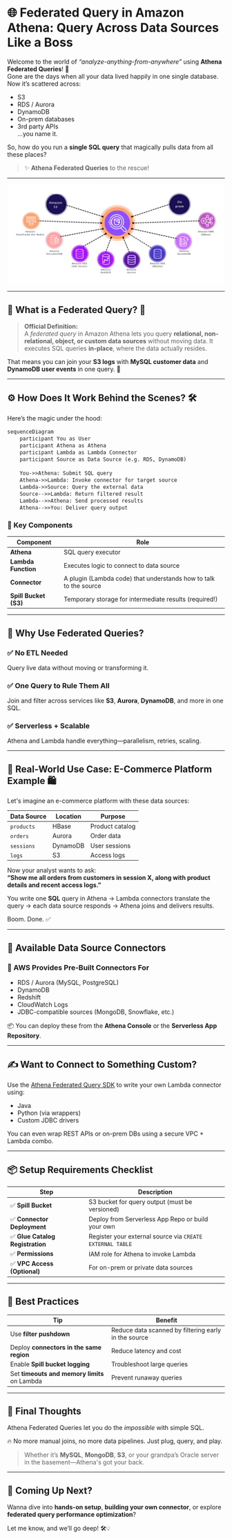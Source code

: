 # 🌐 Federated Query in Amazon Athena: Query Across Data Sources Like a Boss

Welcome to the world of _“analyze-anything-from-anywhere”_ using **Athena Federated Queries**! 🎯  
Gone are the days when all your data lived happily in one single database. Now it’s scattered across:

- S3
- RDS / Aurora
- DynamoDB
- On-prem databases
- 3rd party APIs  
  …you name it.

So, how do you run a **single SQL query** that magically pulls data from all these places?

> ✨ **Athena Federated Queries** to the rescue!

---

![athena-federated-query](images/athena-federated-query.png)

---

## 🧾 What is a Federated Query? 📖

> **Official Definition:**  
> A _federated query_ in Amazon Athena lets you query **relational, non-relational, object, or custom data sources** without moving data. It executes SQL queries **in-place**, where the data actually resides.

That means you can join your **S3 logs** with **MySQL customer data** and **DynamoDB user events** in one query. 🤯

---

## ⚙️ How Does It Work Behind the Scenes? 🛠️

Here’s the magic under the hood:

```mermaid
sequenceDiagram
    participant You as User
    participant Athena as Athena
    participant Lambda as Lambda Connector
    participant Source as Data Source (e.g. RDS, DynamoDB)

    You->>Athena: Submit SQL query
    Athena->>Lambda: Invoke connector for target source
    Lambda->>Source: Query the external data
    Source-->>Lambda: Return filtered result
    Lambda-->>Athena: Send processed results
    Athena-->>You: Deliver query output
```

### 🔌 Key Components

| Component             | Role                                                              |
| --------------------- | ----------------------------------------------------------------- |
| **Athena**            | SQL query executor                                                |
| **Lambda Function**   | Executes logic to connect to data source                          |
| **Connector**         | A plugin (Lambda code) that understands how to talk to the source |
| **Spill Bucket (S3)** | Temporary storage for intermediate results (required!)            |

---

## 🚀 Why Use Federated Queries?

### ✅ No ETL Needed

Query live data without moving or transforming it.

### ✅ One Query to Rule Them All

Join and filter across services like **S3**, **Aurora**, **DynamoDB**, and more in one SQL.

### ✅ Serverless + Scalable

Athena and Lambda handle everything—parallelism, retries, scaling.

---

## 🧪 Real-World Use Case: E-Commerce Platform Example 🛍️

Let's imagine an e-commerce platform with these data sources:

| Data Source | Location | Purpose         |
| ----------- | -------- | --------------- |
| `products`  | HBase    | Product catalog |
| `orders`    | Aurora   | Order data      |
| `sessions`  | DynamoDB | User sessions   |
| `logs`      | S3       | Access logs     |

Now your analyst wants to ask:  
**“Show me all orders from customers in session X, along with product details and recent access logs.”**

You write one **SQL** query in Athena → Lambda connectors translate the query → each data source responds → Athena joins and delivers results.

Boom. Done. ✅

---

## 🔌 Available Data Source Connectors

### 🧰 AWS Provides Pre-Built Connectors For

- RDS / Aurora (MySQL, PostgreSQL)
- DynamoDB
- Redshift
- CloudWatch Logs
- JDBC-compatible sources (MongoDB, Snowflake, etc.)

📦 You can deploy these from the **Athena Console** or the **Serverless App Repository**.

---

## ✍️ Want to Connect to Something Custom?

Use the [Athena Federated Query SDK](https://docs.aws.amazon.com/athena/latest/ug/connectors-overview.html) to write your own Lambda connector using:

- Java
- Python (via wrappers)
- Custom JDBC drivers

You can even wrap REST APIs or on-prem DBs using a secure VPC + Lambda combo.

---

## 📦 Setup Requirements Checklist

| Step                             | Description                                               |
| -------------------------------- | --------------------------------------------------------- |
| ✅ **Spill Bucket**              | S3 bucket for query output (must be versioned)            |
| ✅ **Connector Deployment**      | Deploy from Serverless App Repo or build your own         |
| ✅ **Glue Catalog Registration** | Register your external source via `CREATE EXTERNAL TABLE` |
| ✅ **Permissions**               | IAM role for Athena to invoke Lambda                      |
| ✅ **VPC Access (Optional)**     | For on-prem or private data sources                       |

---

## 🧠 Best Practices

| Tip                                          | Benefit                                              |
| -------------------------------------------- | ---------------------------------------------------- |
| Use **filter pushdown**                      | Reduce data scanned by filtering early in the source |
| Deploy **connectors in the same region**     | Reduce latency and cost                              |
| Enable **Spill bucket logging**              | Troubleshoot large queries                           |
| Set **timeouts and memory limits** on Lambda | Prevent runaway queries                              |

---

## 💬 Final Thoughts

Athena Federated Queries let you do the _impossible_ with simple SQL.

🔥 No more manual joins, no more data pipelines. Just plug, query, and play.

> Whether it’s **MySQL**, **MongoDB**, **S3**, or your grandpa’s Oracle server in the basement—Athena's got your back.

---

## 📌 Coming Up Next?

Wanna dive into **hands-on setup**, **building your own connector**, or explore **federated query performance optimization**?

Let me know, and we’ll go deep! 🛠️💡
